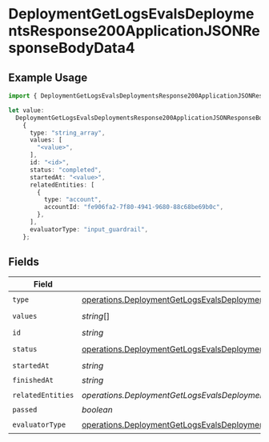 # DeploymentGetLogsEvalsDeploymentsResponse200ApplicationJSONResponseBodyData4

## Example Usage

```typescript
import { DeploymentGetLogsEvalsDeploymentsResponse200ApplicationJSONResponseBodyData4 } from "@orq-ai/node/models/operations";

let value:
  DeploymentGetLogsEvalsDeploymentsResponse200ApplicationJSONResponseBodyData4 =
    {
      type: "string_array",
      values: [
        "<value>",
      ],
      id: "<id>",
      status: "completed",
      startedAt: "<value>",
      relatedEntities: [
        {
          type: "account",
          accountId: "fe906fa2-7f80-4941-9680-88c68be69b0c",
        },
      ],
      evaluatorType: "input_guardrail",
    };
```

## Fields

| Field                                                                                                                                                                                                                                                            | Type                                                                                                                                                                                                                                                             | Required                                                                                                                                                                                                                                                         | Description                                                                                                                                                                                                                                                      |
| ---------------------------------------------------------------------------------------------------------------------------------------------------------------------------------------------------------------------------------------------------------------- | ---------------------------------------------------------------------------------------------------------------------------------------------------------------------------------------------------------------------------------------------------------------- | ---------------------------------------------------------------------------------------------------------------------------------------------------------------------------------------------------------------------------------------------------------------- | ---------------------------------------------------------------------------------------------------------------------------------------------------------------------------------------------------------------------------------------------------------------- |
| `type`                                                                                                                                                                                                                                                           | [operations.DeploymentGetLogsEvalsDeploymentsResponse200ApplicationJSONResponseBodyData4Evals7WorkflowRun4Type](../../models/operations/deploymentgetlogsevalsdeploymentsresponse200applicationjsonresponsebodydata4evals7workflowrun4type.md)                   | :heavy_check_mark:                                                                                                                                                                                                                                               | N/A                                                                                                                                                                                                                                                              |
| `values`                                                                                                                                                                                                                                                         | *string*[]                                                                                                                                                                                                                                                       | :heavy_check_mark:                                                                                                                                                                                                                                               | N/A                                                                                                                                                                                                                                                              |
| `id`                                                                                                                                                                                                                                                             | *string*                                                                                                                                                                                                                                                         | :heavy_check_mark:                                                                                                                                                                                                                                               | N/A                                                                                                                                                                                                                                                              |
| `status`                                                                                                                                                                                                                                                         | [operations.DeploymentGetLogsEvalsDeploymentsResponse200ApplicationJSONResponseBodyData4Evals7WorkflowRun4Status](../../models/operations/deploymentgetlogsevalsdeploymentsresponse200applicationjsonresponsebodydata4evals7workflowrun4status.md)               | :heavy_check_mark:                                                                                                                                                                                                                                               | N/A                                                                                                                                                                                                                                                              |
| `startedAt`                                                                                                                                                                                                                                                      | *string*                                                                                                                                                                                                                                                         | :heavy_check_mark:                                                                                                                                                                                                                                               | N/A                                                                                                                                                                                                                                                              |
| `finishedAt`                                                                                                                                                                                                                                                     | *string*                                                                                                                                                                                                                                                         | :heavy_minus_sign:                                                                                                                                                                                                                                               | N/A                                                                                                                                                                                                                                                              |
| `relatedEntities`                                                                                                                                                                                                                                                | *operations.DeploymentGetLogsEvalsDeploymentsResponse200ApplicationJSONResponseBodyData4Evals7WorkflowRun4RelatedEntities*[]                                                                                                                                     | :heavy_check_mark:                                                                                                                                                                                                                                               | N/A                                                                                                                                                                                                                                                              |
| `passed`                                                                                                                                                                                                                                                         | *boolean*                                                                                                                                                                                                                                                        | :heavy_minus_sign:                                                                                                                                                                                                                                               | N/A                                                                                                                                                                                                                                                              |
| `evaluatorType`                                                                                                                                                                                                                                                  | [operations.DeploymentGetLogsEvalsDeploymentsResponse200ApplicationJSONResponseBodyData4Evals7WorkflowRun4EvaluatorType](../../models/operations/deploymentgetlogsevalsdeploymentsresponse200applicationjsonresponsebodydata4evals7workflowrun4evaluatortype.md) | :heavy_check_mark:                                                                                                                                                                                                                                               | N/A                                                                                                                                                                                                                                                              |